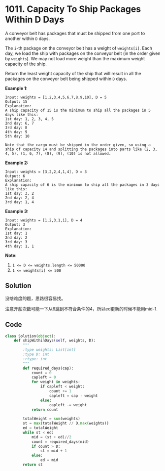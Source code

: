 # 1011. Capacity To Ship Packages Within D Days

A conveyor belt has packages that must be shipped from one port to another within `D` days.

The `i`-th package on the conveyor belt has a weight of `weights[i]`.  Each day, we load the ship with packages on the conveyor belt (in the order given by `weights`). We may not load more weight than the maximum weight capacity of the ship.

Return the least weight capacity of the ship that will result in all the packages on the conveyor belt being shipped within `D` days.

 

**Example 1:**

```
Input: weights = [1,2,3,4,5,6,7,8,9,10], D = 5
Output: 15
Explanation: 
A ship capacity of 15 is the minimum to ship all the packages in 5 days like this:
1st day: 1, 2, 3, 4, 5
2nd day: 6, 7
3rd day: 8
4th day: 9
5th day: 10

Note that the cargo must be shipped in the order given, so using a ship of capacity 14 and splitting the packages into parts like (2, 3, 4, 5), (1, 6, 7), (8), (9), (10) is not allowed. 
```

**Example 2:**

```
Input: weights = [3,2,2,4,1,4], D = 3
Output: 6
Explanation: 
A ship capacity of 6 is the minimum to ship all the packages in 3 days like this:
1st day: 3, 2
2nd day: 2, 4
3rd day: 1, 4
```

**Example 3:**

```
Input: weights = [1,2,3,1,1], D = 4
Output: 3
Explanation: 
1st day: 1
2nd day: 2
3rd day: 3
4th day: 1, 1
```

 

**Note:**

1. `1 <= D <= weights.length <= 50000`
2. `1 <= weights[i] <= 500`

## Solution

没啥难度的题，思路很容易找。

注意开船次数可能一下从6跳到不符合条件的4，所以ed更新的时候不能用mid-1.

## Code

```python
class Solution(object):
    def shipWithinDays(self, weights, D):
        """
        :type weights: List[int]
        :type D: int
        :rtype: int
        """
        def required_days(cap):
            count = 0
            capleft = 0
            for weight in weights:
                if capleft < weight:
                    count += 1
                    capleft = cap - weight
                else:
                    capleft -= weight
            return count
            
        totalWeight = sum(weights)
        st = max(totalWeight // D,max(weights))
        ed = totalWeight
        while st < ed:
            mid = (st + ed)//2
            count = required_days(mid)
            if count > D:
                st = mid + 1
            else:
                ed = mid
        return st
```

